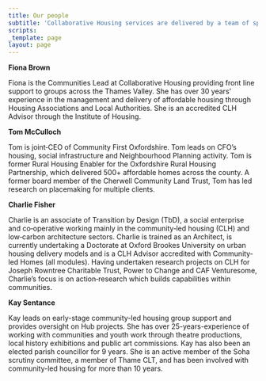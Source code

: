 ```yaml
---
title: Our people
subtitle: 'Collaborative Housing services are delivered by a team of specialists '
scripts: 
_template: page
layout: page
---
```


**Fiona Brown**

Fiona is the Communities Lead at Collaborative Housing providing front line support to groups across the Thames Valley. She has over 30 years’ experience in the management and delivery of affordable housing through Housing Associations and Local Authorities. She is an accredited CLH Advisor through the Institute of Housing.

**Tom McCulloch**

Tom is joint‐CEO of Community First Oxfordshire. Tom leads on CFO’s housing, social infrastructure and Neighbourhood Planning activity. Tom is former Rural Housing Enabler for the Oxfordshire Rural Housing Partnership, which delivered 500+ affordable homes across the county. A former board member of the Cherwell Community Land Trust, Tom has led research on placemaking for multiple clients.

**Charlie Fisher**

Charlie is an associate of Transition by Design (TbD), a social enterprise and co‐operative working mainly in the community‐led housing (CLH) and low‐carbon architecture sectors. Charlie is trained as an Architect, is currently undertaking a Doctorate at Oxford Brookes University on urban housing delivery models and is a CLH Advisor accredited with Community‐led Homes (all modules). Having undertaken research projects on CLH for Joseph Rowntree Charitable Trust, Power to Change and CAF Venturesome, Charlie’s focus is on action‐research which builds capabilities within communities.

**Kay Sentance**

Kay leads on early-stage community-led housing group support and provides oversight on Hub projects. She has over 25-years-experience of working with communities and youth work through theatre productions, local history exhibitions and public art commissions. Kay has also been an elected parish councillor for 9 years. She is an active member of the Soha scrutiny committee, a member of Thame CLT, and has been involved with community-led housing for more than 10 years.
